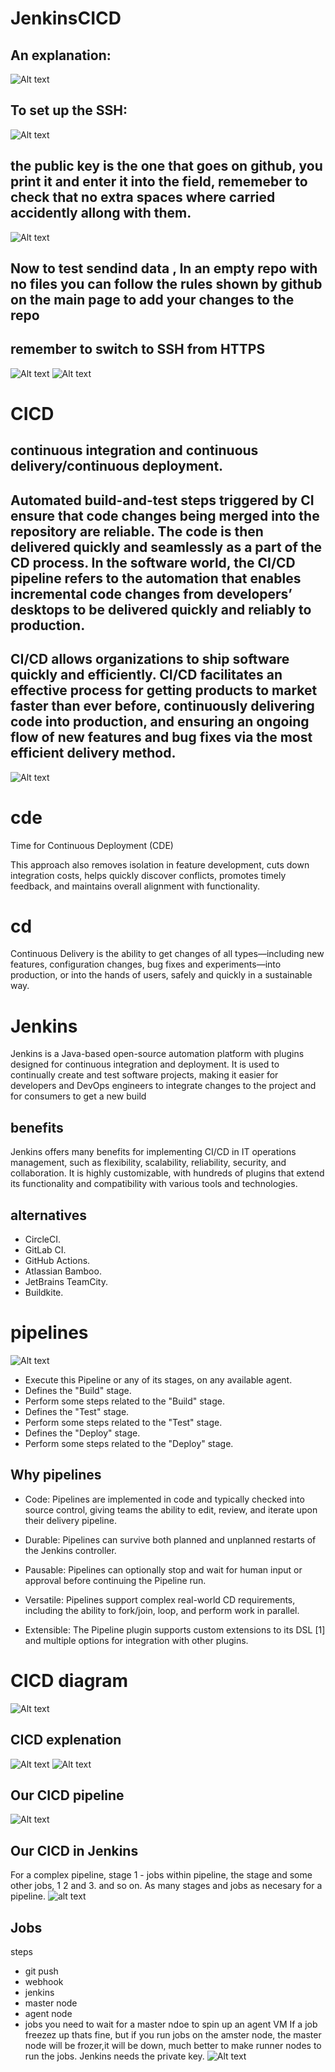 # JenkinsCICD
## An explanation:
![Alt text](image-4.png)
## To set up the SSH:
![Alt text](image-2.png)
## the public key is the one that goes on github, you print it and enter it into the field, rememeber to check that no extra spaces where carried accidently allong with them.
![Alt text](image-3.png)
## Now to test sendind data , In an empty repo with no files you can follow the rules shown by github on the main page to add your changes to the repo
## remember to switch to SSH from HTTPS
![Alt text](image-1.png)
![Alt text](image.png)
# CICD
## continuous integration and continuous delivery/continuous deployment.
## Automated build-and-test steps triggered by CI ensure that code changes being merged into the repository are reliable. The code is then delivered quickly and seamlessly as a part of the CD process. In the software world, the CI/CD pipeline refers to the automation that enables incremental code changes from developers’ desktops to be delivered quickly and reliably to production.
## CI/CD allows organizations to ship software quickly and efficiently. CI/CD facilitates an effective process for getting products to market faster than ever before, continuously delivering code into production, and ensuring an ongoing flow of new features and bug fixes via the most efficient delivery method. 
![Alt text](image-5.png)
# cde
Time for Continuous Deployment (CDE)

This approach also removes isolation in feature development, cuts down integration costs, helps quickly discover conflicts, promotes timely feedback, and maintains overall alignment with functionality.
# cd
Continuous Delivery is the ability to get changes of all types—including new features, configuration changes, bug fixes and experiments—into production, or into the hands of users, safely and quickly in a sustainable way.
# Jenkins
Jenkins is a Java-based open-source automation platform with plugins designed for continuous integration and deployment. It is used to continually create and test software projects, making it easier for developers and DevOps engineers to integrate changes to the project and for consumers to get a new build
## benefits
Jenkins offers many benefits for implementing CI/CD in IT operations management, such as flexibility, scalability, reliability, security, and collaboration. It is highly customizable, with hundreds of plugins that extend its functionality and compatibility with various tools and technologies.
## alternatives
- CircleCI.
- GitLab CI.
- GitHub Actions.
- Atlassian Bamboo.
- JetBrains TeamCity.
- Buildkite.
# pipelines
![Alt text](image-6.png)
- Execute this Pipeline or any of its stages, on any available agent.
- Defines the "Build" stage.
- Perform some steps related to the "Build" stage.
- Defines the "Test" stage.
- Perform some steps related to the "Test" stage.
- Defines the "Deploy" stage.
- Perform some steps related to the "Deploy" stage.
## Why pipelines
- Code: Pipelines are implemented in code and typically checked into source control, giving teams the ability to edit, review, and iterate upon their delivery pipeline.

- Durable: Pipelines can survive both planned and unplanned restarts of the Jenkins controller.

- Pausable: Pipelines can optionally stop and wait for human input or approval before continuing the Pipeline run.

- Versatile: Pipelines support complex real-world CD requirements, including the ability to fork/join, loop, and perform work in parallel.

- Extensible: The Pipeline plugin supports custom extensions to its DSL [1] and multiple options for integration with other plugins.

# CICD diagram 
![Alt text](image-7.png)
## CICD explenation
![Alt text](image-8.png)
![Alt text](image-9.png)
## Our CICD pipeline
![Alt text](image-10.png)
## Our CICD in Jenkins
For a complex pipeline, stage 1 - jobs within pipeline, the stage  and some other jobs, 1 2 and 3. and so on. As many stages and jobs as necesary for a pipeline.
![alt text](image-11.png)
## Jobs
steps
- git push
- webhook
- jenkins
- master node
- agent node
- jobs
you need to wait for a master ndoe to spin up an agent VM
If a job freezez up thats fine, but if you run jobs on the amster node, the master node will be frozer,it will be down, much better to make runner nodes to run the jobs. 
Jenkins needs the private key.
![Alt text](image-12.png)